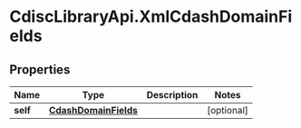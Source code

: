 # CdiscLibraryApi.XmlCdashDomainFields

## Properties

Name | Type | Description | Notes
------------ | ------------- | ------------- | -------------
**self** | [**CdashDomainFields**](CdashDomainFields.md) |  | [optional] 


